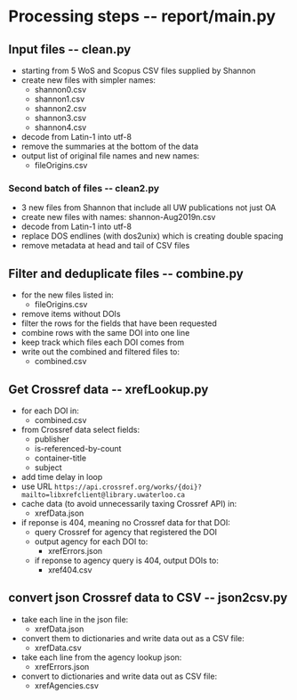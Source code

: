 # Processing steps -- report/main.py

## Input files -- clean.py
* starting from 5 WoS and Scopus CSV files supplied by Shannon
* create new files with simpler names:
    * shannon0.csv
    * shannon1.csv
    * shannon2.csv
    * shannon3.csv
    * shannon4.csv
* decode from Latin-1 into utf-8
* remove the summaries at the bottom of the data
* output list of original file names and new names:
    * fileOrigins.csv

### Second batch of files -- clean2.py
* 3 new files from Shannon that include all UW publications not just OA
* create new files with names: shannon-Aug2019n.csv
* decode from Latin-1 into utf-8
* replace DOS endlines (with dos2unix) which is creating double spacing
* remove metadata at head and tail of CSV files

## Filter and deduplicate files -- combine.py
* for the new files listed in:
    * fileOrigins.csv
* remove items without DOIs
* filter the rows for the fields that have been requested
* combine rows with the same DOI into one line
* keep track which files each DOI comes from
* write out the combined and filtered files to:
    * combined.csv

## Get Crossref data -- xrefLookup.py
* for each DOI in:
    * combined.csv
* from Crossref data select fields:
    * publisher
    * is-referenced-by-count
    * container-title
    * subject
* add time delay in loop
* use URL `https://api.crossref.org/works/{doi}?mailto=libxrefclient@library.uwaterloo.ca`
* cache data (to avoid unnecessarily taxing Crossref API) in:
    * xrefData.json
* if reponse is 404, meaning no Crossref data for that DOI:
    * query Crossref for agency that registered the DOI
    * output agency for each DOI to:
        * xrefErrors.json
    * if reponse to agency query is 404, output DOIs to:
        * xref404.csv

## convert json Crossref data to CSV -- json2csv.py
* take each line in the json file:
    * xrefData.json
* convert them to dictionaries and write data out as a CSV file:
    * xrefData.csv
* take each line from the agency lookup json:
    * xrefErrors.json
* convert to dictionaries and write data out as CSV file:
    * xrefAgencies.csv
